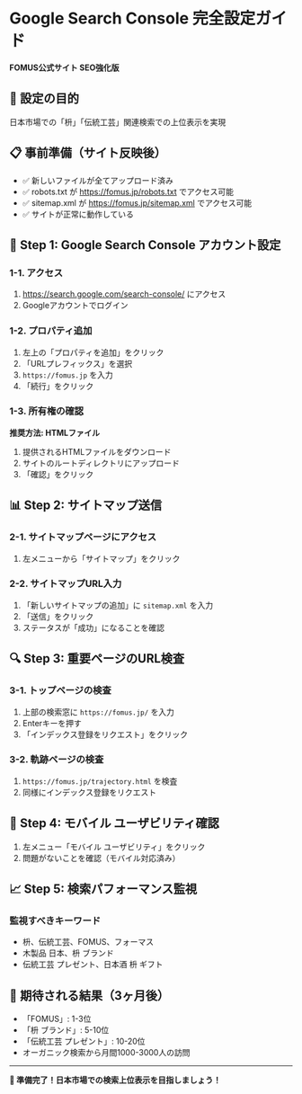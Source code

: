 # Google Search Console 完全設定ガイド
**FOMUS公式サイト SEO強化版**

## 🎯 設定の目的
日本市場での「枡」「伝統工芸」関連検索での上位表示を実現

## 📋 事前準備（サイト反映後）
- ✅ 新しいファイルが全てアップロード済み
- ✅ robots.txt が https://fomus.jp/robots.txt でアクセス可能
- ✅ sitemap.xml が https://fomus.jp/sitemap.xml でアクセス可能
- ✅ サイトが正常に動作している

## 🚀 Step 1: Google Search Console アカウント設定

### 1-1. アクセス
1. https://search.google.com/search-console/ にアクセス
2. Googleアカウントでログイン

### 1-2. プロパティ追加
1. 左上の「プロパティを追加」をクリック
2. 「URLプレフィックス」を選択
3. `https://fomus.jp` を入力
4. 「続行」をクリック

### 1-3. 所有権の確認
**推奨方法: HTMLファイル**
1. 提供されるHTMLファイルをダウンロード
2. サイトのルートディレクトリにアップロード
3. 「確認」をクリック

## 📊 Step 2: サイトマップ送信

### 2-1. サイトマップページにアクセス
1. 左メニューから「サイトマップ」をクリック

### 2-2. サイトマップURL入力
1. 「新しいサイトマップの追加」に `sitemap.xml` を入力
2. 「送信」をクリック
3. ステータスが「成功」になることを確認

## 🔍 Step 3: 重要ページのURL検査

### 3-1. トップページの検査
1. 上部の検索窓に `https://fomus.jp/` を入力
2. Enterキーを押す
3. 「インデックス登録をリクエスト」をクリック

### 3-2. 軌跡ページの検査
1. `https://fomus.jp/trajectory.html` を検査
2. 同様にインデックス登録をリクエスト

## 📱 Step 4: モバイル ユーザビリティ確認

1. 左メニュー「モバイル ユーザビリティ」をクリック
2. 問題がないことを確認（モバイル対応済み）

## 📈 Step 5: 検索パフォーマンス監視

### 監視すべきキーワード
- 枡、伝統工芸、FOMUS、フォーマス
- 木製品 日本、枡 ブランド
- 伝統工芸 プレゼント、日本酒 枡 ギフト

## 🎯 期待される結果（3ヶ月後）
- 「FOMUS」: 1-3位
- 「枡 ブランド」: 5-10位  
- 「伝統工芸 プレゼント」: 10-20位
- オーガニック検索から月間1000-3000人の訪問

---

**🚀 準備完了！日本市場での検索上位表示を目指しましょう！**